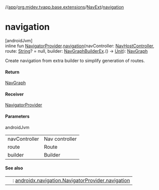 //[app](../../../index.md)/[org.mjdev.tvapp.base.extensions](../index.md)/[NavExt](index.md)/[navigation](navigation.md)

# navigation

[androidJvm]\
inline fun [NavigatorProvider](https://developer.android.com/reference/kotlin/androidx/navigation/NavigatorProvider.html).[navigation](navigation.md)(navController: [NavHostController](https://developer.android.com/reference/kotlin/androidx/navigation/NavHostController.html), route: [String](https://kotlinlang.org/api/latest/jvm/stdlib/kotlin/-string/index.html)? = null, builder: [NavGraphBuilderEx](../../org.mjdev.tvapp.base.navigation/-nav-graph-builder-ex/index.md).() -&gt; [Unit](https://kotlinlang.org/api/latest/jvm/stdlib/kotlin/-unit/index.html)): [NavGraph](https://developer.android.com/reference/kotlin/androidx/navigation/NavGraph.html)

Create navigation from extra builder to simplify generation of routes.

#### Return

[NavGraph](https://developer.android.com/reference/kotlin/androidx/navigation/NavGraph.html)

#### Receiver

[NavigatorProvider](https://developer.android.com/reference/kotlin/androidx/navigation/NavigatorProvider.html)

#### Parameters

androidJvm

| | |
|---|---|
| navController | Nav controller |
| route | Route |
| builder | Builder |

#### See also

| | |
|---|---|
|  | : [androidx.navigation.NavigatorProvider.navigation](navigation.md) |

